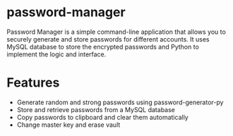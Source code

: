 # password-manager

Password Manager is a simple command-line application that allows you to securely generate and store passwords for different accounts. It uses MySQL database to store the encrypted passwords and Python to implement the logic and interface.

# Features
* Generate random and strong passwords using password-generator-py
* Store and retrieve passwords from a MySQL database 
* Copy passwords to clipboard and clear them automatically
* Change master key and erase vault
